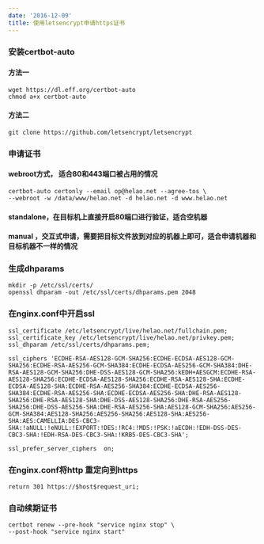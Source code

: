 ```yaml
---
date: '2016-12-09'
title: 使用letsencrypt申请https证书
---
```


### 安装certbot-auto
#### 方法一
```
wget https://dl.eff.org/certbot-auto
chmod a+x certbot-auto
```
#### 方法二
```
git clone https://github.com/letsencrypt/letsencrypt
```

### 申请证书
#### webroot方式， 适合80和443端口被占用的情况
```
certbot-auto certonly --email op@helao.net --agree-tos \
--webroot -w /data/www/helao.net -d helao.net -d www.helao.net
```
#### standalone，在目标机上直接开启80端口进行验证，适合空机器

#### manual ，交互式申请，需要把目标文件放到对应的机器上即可，适合申请机器和目标机器不一样的情况

### 生成dhparams
```
mkdir -p /etc/ssl/certs/
openssl dhparam -out /etc/ssl/certs/dhparams.pem 2048
 ```

###  在nginx.conf中开启ssl
```
ssl_certificate /etc/letsencrypt/live/helao.net/fullchain.pem;
ssl_certificate_key /etc/letsencrypt/live/helao.net/privkey.pem;
ssl_dhparam /etc/ssl/certs/dhparams.pem;

ssl_ciphers 'ECDHE-RSA-AES128-GCM-SHA256:ECDHE-ECDSA-AES128-GCM-SHA256:ECDHE-RSA-AES256-GCM-SHA384:ECDHE-ECDSA-AES256-GCM-SHA384:DHE-RSA-AES128-GCM-SHA256:DHE-DSS-AES128-GCM-SHA256:kEDH+AESGCM:ECDHE-RSA-AES128-SHA256:ECDHE-ECDSA-AES128-SHA256:ECDHE-RSA-AES128-SHA:ECDHE-ECDSA-AES128-SHA:ECDHE-RSA-AES256-SHA384:ECDHE-ECDSA-AES256-SHA384:ECDHE-RSA-AES256-SHA:ECDHE-ECDSA-AES256-SHA:DHE-RSA-AES128-SHA256:DHE-RSA-AES128-SHA:DHE-DSS-AES128-SHA256:DHE-RSA-AES256-SHA256:DHE-DSS-AES256-SHA:DHE-RSA-AES256-SHA:AES128-GCM-SHA256:AES256-GCM-SHA384:AES128-SHA256:AES256-SHA256:AES128-SHA:AES256-SHA:AES:CAMELLIA:DES-CBC3-SHA:!aNULL:!eNULL:!EXPORT:!DES:!RC4:!MD5:!PSK:!aECDH:!EDH-DSS-DES-CBC3-SHA:!EDH-RSA-DES-CBC3-SHA:!KRB5-DES-CBC3-SHA';

ssl_prefer_server_ciphers  on;
```

### 在nginx.conf将http 重定向到https
```
return 301 https://$host$request_uri;
```
### 自动续期证书
```
certbot renew --pre-hook "service nginx stop" \
--post-hook "service nginx start"
```
